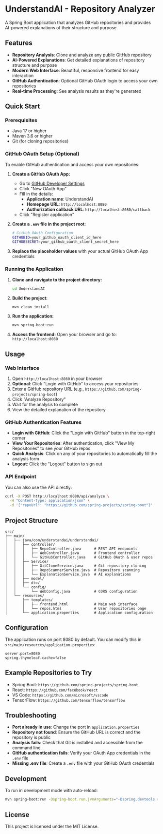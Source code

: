 # UnderstandAI - Repository Analyzer

A Spring Boot application that analyzes GitHub repositories and provides AI-powered explanations of their structure and purpose.

## Features

- **Repository Analysis**: Clone and analyze any public GitHub repository
- **AI-Powered Explanations**: Get detailed explanations of repository structure and purpose
- **Modern Web Interface**: Beautiful, responsive frontend for easy interaction
- **GitHub Authentication**: Optional GitHub OAuth login to access your own repositories
- **Real-time Processing**: See analysis results as they're generated

## Quick Start

### Prerequisites

- Java 17 or higher
- Maven 3.6 or higher
- Git (for cloning repositories)

### GitHub OAuth Setup (Optional)

To enable GitHub authentication and access your own repositories:

1. **Create a GitHub OAuth App:**
   - Go to [GitHub Developer Settings](https://github.com/settings/developers)
   - Click "New OAuth App"
   - Fill in the details:
     - **Application name**: UnderstandAI
     - **Homepage URL**: `http://localhost:8080`
     - **Authorization callback URL**: `http://localhost:8080/callback`
   - Click "Register application"

2. **Create a `.env` file in the project root:**
   ```bash
   # GitHub OAuth Configuration
   GITHUBID=your_github_oauth_client_id_here
   GITHUBSECRET=your_github_oauth_client_secret_here
   ```

3. **Replace the placeholder values** with your actual GitHub OAuth App credentials

### Running the Application

1. **Clone and navigate to the project directory:**
   ```bash
   cd UnderstandAI
   ```

2. **Build the project:**
   ```bash
   mvn clean install
   ```

3. **Run the application:**
   ```bash
   mvn spring-boot:run
   ```

4. **Access the frontend:**
   Open your browser and go to: `http://localhost:8080`

## Usage

### Web Interface

1. Open `http://localhost:8080` in your browser
2. **Optional**: Click "Login with GitHub" to access your repositories
3. Enter a GitHub repository URL (e.g., `https://github.com/spring-projects/spring-boot`)
4. Click "Analyze Repository"
5. Wait for the analysis to complete
6. View the detailed explanation of the repository

### GitHub Authentication Features

- **Login with GitHub**: Click the "Login with GitHub" button in the top-right corner
- **View Your Repositories**: After authentication, click "View My Repositories" to see your GitHub repos
- **Quick Analysis**: Click on any of your repositories to automatically fill the analysis form
- **Logout**: Click the "Logout" button to sign out

### API Endpoint

You can also use the API directly:

```bash
curl -X POST http://localhost:8080/api/analyze \
  -H "Content-Type: application/json" \
  -d '{"repoUrl": "https://github.com/spring-projects/spring-boot"}'
```

## Project Structure

```
src/
├── main/
│   ├── java/com/understandai/understandai/
│   │   ├── controller/
│   │   │   ├── RepoController.java      # REST API endpoints
│   │   │   ├── WebController.java       # Frontend controller
│   │   │   └── GitHubController.java    # GitHub OAuth & user repos
│   │   ├── Service/
│   │   │   ├── GitCloneService.java     # Git repository cloning
│   │   │   ├── RepoScannerService.java  # Repository scanning
│   │   │   └── ExplanationService.java  # AI explanations
│   │   ├── model/
│   │   ├── dto/
│   │   └── config/
│   │       └── WebConfig.java           # CORS configuration
│   └── resources/
│       ├── templates/
│       │   ├── frontend.html            # Main web interface
│       │   └── repos.html               # User repositories page
│       └── application.properties       # Application configuration
```

## Configuration

The application runs on port 8080 by default. You can modify this in `src/main/resources/application.properties`:

```properties
server.port=8080
spring.thymeleaf.cache=false
```

## Example Repositories to Try

- Spring Boot: `https://github.com/spring-projects/spring-boot`
- React: `https://github.com/facebook/react`
- VS Code: `https://github.com/microsoft/vscode`
- TensorFlow: `https://github.com/tensorflow/tensorflow`

## Troubleshooting

- **Port already in use**: Change the port in `application.properties`
- **Repository not found**: Ensure the GitHub URL is correct and the repository is public
- **Analysis fails**: Check that Git is installed and accessible from the command line
- **GitHub authentication fails**: Verify your OAuth App credentials in the `.env` file
- **Missing .env file**: Create a `.env` file with your GitHub OAuth credentials

## Development

To run in development mode with auto-reload:

```bash
mvn spring-boot:run -Dspring-boot.run.jvmArguments="-Dspring.devtools.restart.enabled=true"
```

## License

This project is licensed under the MIT License. 